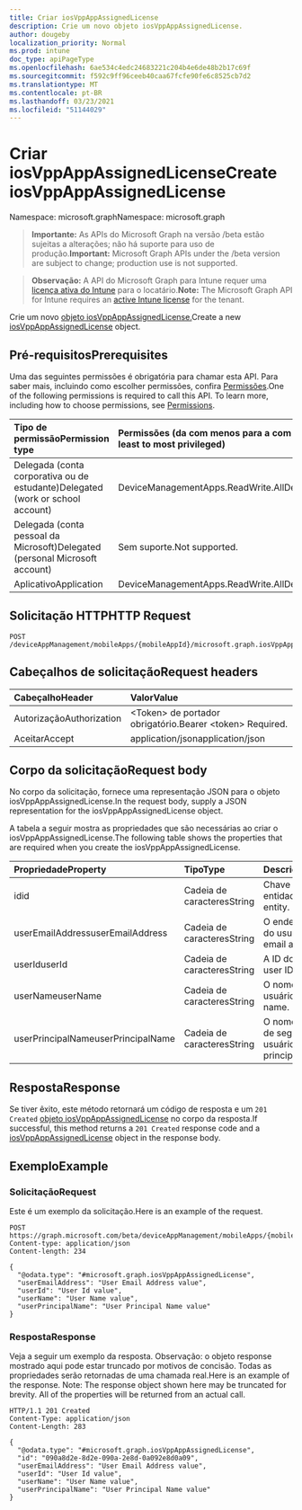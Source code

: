 ```yaml
---
title: Criar iosVppAppAssignedLicense
description: Crie um novo objeto iosVppAppAssignedLicense.
author: dougeby
localization_priority: Normal
ms.prod: intune
doc_type: apiPageType
ms.openlocfilehash: 6ae534c4edc24683221c204b4e6de48b2b17c69f
ms.sourcegitcommit: f592c9ff96ceeb40caa67fcfe90fe6c8525cb7d2
ms.translationtype: MT
ms.contentlocale: pt-BR
ms.lasthandoff: 03/23/2021
ms.locfileid: "51144029"
---
```

# <a name="create-iosvppappassignedlicense"></a><span data-ttu-id="abce5-103">Criar iosVppAppAssignedLicense</span><span class="sxs-lookup"><span data-stu-id="abce5-103">Create iosVppAppAssignedLicense</span></span>

<span data-ttu-id="abce5-104">Namespace: microsoft.graph</span><span class="sxs-lookup"><span data-stu-id="abce5-104">Namespace: microsoft.graph</span></span>

> <span data-ttu-id="abce5-105">**Importante:** As APIs do Microsoft Graph na versão /beta estão sujeitas a alterações; não há suporte para uso de produção.</span><span class="sxs-lookup"><span data-stu-id="abce5-105">**Important:** Microsoft Graph APIs under the /beta version are subject to change; production use is not supported.</span></span>

> <span data-ttu-id="abce5-106">**Observação:** A API do Microsoft Graph para Intune requer uma [licença ativa do Intune](https://go.microsoft.com/fwlink/?linkid=839381) para o locatário.</span><span class="sxs-lookup"><span data-stu-id="abce5-106">**Note:** The Microsoft Graph API for Intune requires an [active Intune license](https://go.microsoft.com/fwlink/?linkid=839381) for the tenant.</span></span>

<span data-ttu-id="abce5-107">Crie um novo [objeto iosVppAppAssignedLicense.](../resources/intune-apps-iosvppappassignedlicense.md)</span><span class="sxs-lookup"><span data-stu-id="abce5-107">Create a new [iosVppAppAssignedLicense](../resources/intune-apps-iosvppappassignedlicense.md) object.</span></span>

## <a name="prerequisites"></a><span data-ttu-id="abce5-108">Pré-requisitos</span><span class="sxs-lookup"><span data-stu-id="abce5-108">Prerequisites</span></span>
<span data-ttu-id="abce5-p101">Uma das seguintes permissões é obrigatória para chamar esta API. Para saber mais, incluindo como escolher permissões, confira [Permissões](/graph/permissions-reference).</span><span class="sxs-lookup"><span data-stu-id="abce5-p101">One of the following permissions is required to call this API. To learn more, including how to choose permissions, see [Permissions](/graph/permissions-reference).</span></span>

|<span data-ttu-id="abce5-111">Tipo de permissão</span><span class="sxs-lookup"><span data-stu-id="abce5-111">Permission type</span></span>|<span data-ttu-id="abce5-112">Permissões (da com menos para a com mais privilégios)</span><span class="sxs-lookup"><span data-stu-id="abce5-112">Permissions (from least to most privileged)</span></span>|
|:---|:---|
|<span data-ttu-id="abce5-113">Delegada (conta corporativa ou de estudante)</span><span class="sxs-lookup"><span data-stu-id="abce5-113">Delegated (work or school account)</span></span>|<span data-ttu-id="abce5-114">DeviceManagementApps.ReadWrite.All</span><span class="sxs-lookup"><span data-stu-id="abce5-114">DeviceManagementApps.ReadWrite.All</span></span>|
|<span data-ttu-id="abce5-115">Delegada (conta pessoal da Microsoft)</span><span class="sxs-lookup"><span data-stu-id="abce5-115">Delegated (personal Microsoft account)</span></span>|<span data-ttu-id="abce5-116">Sem suporte.</span><span class="sxs-lookup"><span data-stu-id="abce5-116">Not supported.</span></span>|
|<span data-ttu-id="abce5-117">Aplicativo</span><span class="sxs-lookup"><span data-stu-id="abce5-117">Application</span></span>|<span data-ttu-id="abce5-118">DeviceManagementApps.ReadWrite.All</span><span class="sxs-lookup"><span data-stu-id="abce5-118">DeviceManagementApps.ReadWrite.All</span></span>|

## <a name="http-request"></a><span data-ttu-id="abce5-119">Solicitação HTTP</span><span class="sxs-lookup"><span data-stu-id="abce5-119">HTTP Request</span></span>
<!-- {
  "blockType": "ignored"
}
-->
``` http
POST /deviceAppManagement/mobileApps/{mobileAppId}/microsoft.graph.iosVppApp/assignedLicenses
```

## <a name="request-headers"></a><span data-ttu-id="abce5-120">Cabeçalhos de solicitação</span><span class="sxs-lookup"><span data-stu-id="abce5-120">Request headers</span></span>
|<span data-ttu-id="abce5-121">Cabeçalho</span><span class="sxs-lookup"><span data-stu-id="abce5-121">Header</span></span>|<span data-ttu-id="abce5-122">Valor</span><span class="sxs-lookup"><span data-stu-id="abce5-122">Value</span></span>|
|:---|:---|
|<span data-ttu-id="abce5-123">Autorização</span><span class="sxs-lookup"><span data-stu-id="abce5-123">Authorization</span></span>|<span data-ttu-id="abce5-124">&lt;Token&gt; de portador obrigatório.</span><span class="sxs-lookup"><span data-stu-id="abce5-124">Bearer &lt;token&gt; Required.</span></span>|
|<span data-ttu-id="abce5-125">Aceitar</span><span class="sxs-lookup"><span data-stu-id="abce5-125">Accept</span></span>|<span data-ttu-id="abce5-126">application/json</span><span class="sxs-lookup"><span data-stu-id="abce5-126">application/json</span></span>|

## <a name="request-body"></a><span data-ttu-id="abce5-127">Corpo da solicitação</span><span class="sxs-lookup"><span data-stu-id="abce5-127">Request body</span></span>
<span data-ttu-id="abce5-128">No corpo da solicitação, fornece uma representação JSON para o objeto iosVppAppAssignedLicense.</span><span class="sxs-lookup"><span data-stu-id="abce5-128">In the request body, supply a JSON representation for the iosVppAppAssignedLicense object.</span></span>

<span data-ttu-id="abce5-129">A tabela a seguir mostra as propriedades que são necessárias ao criar o iosVppAppAssignedLicense.</span><span class="sxs-lookup"><span data-stu-id="abce5-129">The following table shows the properties that are required when you create the iosVppAppAssignedLicense.</span></span>

|<span data-ttu-id="abce5-130">Propriedade</span><span class="sxs-lookup"><span data-stu-id="abce5-130">Property</span></span>|<span data-ttu-id="abce5-131">Tipo</span><span class="sxs-lookup"><span data-stu-id="abce5-131">Type</span></span>|<span data-ttu-id="abce5-132">Descrição</span><span class="sxs-lookup"><span data-stu-id="abce5-132">Description</span></span>|
|:---|:---|:---|
|<span data-ttu-id="abce5-133">id</span><span class="sxs-lookup"><span data-stu-id="abce5-133">id</span></span>|<span data-ttu-id="abce5-134">Cadeia de caracteres</span><span class="sxs-lookup"><span data-stu-id="abce5-134">String</span></span>|<span data-ttu-id="abce5-135">Chave da entidade.</span><span class="sxs-lookup"><span data-stu-id="abce5-135">Key of the entity.</span></span>|
|<span data-ttu-id="abce5-136">userEmailAddress</span><span class="sxs-lookup"><span data-stu-id="abce5-136">userEmailAddress</span></span>|<span data-ttu-id="abce5-137">Cadeia de caracteres</span><span class="sxs-lookup"><span data-stu-id="abce5-137">String</span></span>|<span data-ttu-id="abce5-138">O endereço de email do usuário.</span><span class="sxs-lookup"><span data-stu-id="abce5-138">The user email address.</span></span>|
|<span data-ttu-id="abce5-139">userId</span><span class="sxs-lookup"><span data-stu-id="abce5-139">userId</span></span>|<span data-ttu-id="abce5-140">Cadeia de caracteres</span><span class="sxs-lookup"><span data-stu-id="abce5-140">String</span></span>|<span data-ttu-id="abce5-141">A ID do usuário.</span><span class="sxs-lookup"><span data-stu-id="abce5-141">The user ID.</span></span>|
|<span data-ttu-id="abce5-142">userName</span><span class="sxs-lookup"><span data-stu-id="abce5-142">userName</span></span>|<span data-ttu-id="abce5-143">Cadeia de caracteres</span><span class="sxs-lookup"><span data-stu-id="abce5-143">String</span></span>|<span data-ttu-id="abce5-144">O nome do usuário.</span><span class="sxs-lookup"><span data-stu-id="abce5-144">The user name.</span></span>|
|<span data-ttu-id="abce5-145">userPrincipalName</span><span class="sxs-lookup"><span data-stu-id="abce5-145">userPrincipalName</span></span>|<span data-ttu-id="abce5-146">Cadeia de caracteres</span><span class="sxs-lookup"><span data-stu-id="abce5-146">String</span></span>|<span data-ttu-id="abce5-147">O nome da entidade de segurança do usuário.</span><span class="sxs-lookup"><span data-stu-id="abce5-147">The user principal name.</span></span>|



## <a name="response"></a><span data-ttu-id="abce5-148">Resposta</span><span class="sxs-lookup"><span data-stu-id="abce5-148">Response</span></span>
<span data-ttu-id="abce5-149">Se tiver êxito, este método retornará um código de resposta e um `201 Created` [objeto iosVppAppAssignedLicense](../resources/intune-apps-iosvppappassignedlicense.md) no corpo da resposta.</span><span class="sxs-lookup"><span data-stu-id="abce5-149">If successful, this method returns a `201 Created` response code and a [iosVppAppAssignedLicense](../resources/intune-apps-iosvppappassignedlicense.md) object in the response body.</span></span>

## <a name="example"></a><span data-ttu-id="abce5-150">Exemplo</span><span class="sxs-lookup"><span data-stu-id="abce5-150">Example</span></span>

### <a name="request"></a><span data-ttu-id="abce5-151">Solicitação</span><span class="sxs-lookup"><span data-stu-id="abce5-151">Request</span></span>
<span data-ttu-id="abce5-152">Este é um exemplo da solicitação.</span><span class="sxs-lookup"><span data-stu-id="abce5-152">Here is an example of the request.</span></span>
``` http
POST https://graph.microsoft.com/beta/deviceAppManagement/mobileApps/{mobileAppId}/microsoft.graph.iosVppApp/assignedLicenses
Content-type: application/json
Content-length: 234

{
  "@odata.type": "#microsoft.graph.iosVppAppAssignedLicense",
  "userEmailAddress": "User Email Address value",
  "userId": "User Id value",
  "userName": "User Name value",
  "userPrincipalName": "User Principal Name value"
}
```

### <a name="response"></a><span data-ttu-id="abce5-153">Resposta</span><span class="sxs-lookup"><span data-stu-id="abce5-153">Response</span></span>
<span data-ttu-id="abce5-p102">Veja a seguir um exemplo da resposta. Observação: o objeto response mostrado aqui pode estar truncado por motivos de concisão. Todas as propriedades serão retornadas de uma chamada real.</span><span class="sxs-lookup"><span data-stu-id="abce5-p102">Here is an example of the response. Note: The response object shown here may be truncated for brevity. All of the properties will be returned from an actual call.</span></span>
``` http
HTTP/1.1 201 Created
Content-Type: application/json
Content-Length: 283

{
  "@odata.type": "#microsoft.graph.iosVppAppAssignedLicense",
  "id": "090a8d2e-8d2e-090a-2e8d-0a092e8d0a09",
  "userEmailAddress": "User Email Address value",
  "userId": "User Id value",
  "userName": "User Name value",
  "userPrincipalName": "User Principal Name value"
}
```




